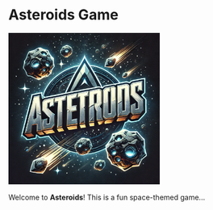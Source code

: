 # Asteroids Game

<img src="./Asteroids_logo.png" alt="Asteroids Logo" width="300"/>

Welcome to **Asteroids**! This is a fun space-themed game...
